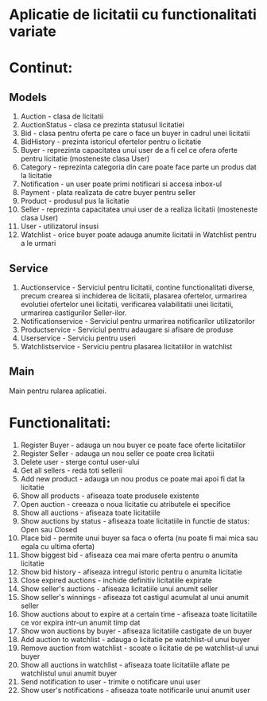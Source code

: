 # Aplicatie de licitatii cu functionalitati variate

# Continut:

## Models
  1. Auction - clasa de licitatii
  2. AuctionStatus - clasa ce prezinta statusul licitatiei
  3. Bid - clasa pentru oferta pe care o face un buyer in cadrul unei licitatii
  4. BidHistory - prezinta istoricul ofertelor pentru o licitatie
  5. Buyer - reprezinta capacitatea unui user de a fi cel ce ofera oferte pentru licitatie (mosteneste clasa User)
  6. Category - reprezinta categoria din care poate face parte un produs dat la licitatie
  7. Notification - un user poate primi notificari si accesa inbox-ul
  8. Payment - plata realizata de catre buyer pentru seller
  9. Product - produsul pus la licitatie
  10. Seller - reprezinta capacitatea unui user de a realiza licitatii (mosteneste clasa User)
  11. User - utilizatorul insusi
  12. Watchlist - orice buyer poate adauga anumite licitatii in Watchlist pentru a le urmari

## Service
  1. Auctionservice - Serviciul pentru licitatii, contine functionalitati diverse, precum crearea si inchiderea de licitatii, plasarea ofertelor, urmarirea evolutiei ofertelor unei licitatii,
                      verificarea valabilitatii unei licitatii, urmarirea castigurilor Seller-ilor.
  2. Notificationservice - Serviciul pentru urmarirea notificarilor utilizatorilor
  3. Productservice - Serviciul pentru adaugare si afisare de produse
  4. Userservice - Serviciu pentru useri
  5. Watchlistservice - Serviciu pentru plasarea licitatiilor in watchlist

## Main
  Main pentru rularea aplicatiei.


# Functionalitati:
  1. Register Buyer - adauga un nou buyer ce poate face oferte licitatiilor
  2. Register Seller - adauga un nou seller ce poate crea licitatii
  3. Delete user - sterge contul user-ului
  4. Get all sellers - reda toti sellerii
  5. Add new product - adauga un nou produs ce poate mai apoi fi dat la licitatie
  6. Show all products - afiseaza toate produsele existente
  7. Open auction - creeaza o noua licitatie cu atributele ei specifice
  8. Show all auctions - afiseaza toate licitatiile
  9. Show auctions by status - afiseaza toate licitatiile in functie de status: Open sau Closed
  10. Place bid - permite unui buyer sa faca o oferta (nu poate fi mai mica sau egala cu ultima oferta)
  11. Show biggest bid - afiseaza cea mai mare oferta pentru o anumita licitatie
  12. Show bid history - afiseaza intregul istoric pentru o anumita licitatie
  13. Close expired auctions - inchide definitiv licitatiile expirate
  14. Show seller's auctions - afiseaza licitatiile unui anumit seller
  15. Show seller's winnings - afiseaza tot castigul acumulat al unui anumit seller
  16. Show auctions about to expire at a certain time - afiseaza toate licitatiile ce vor expira intr-un anumit timp dat
  17. Show won auctions by buyer - afiseaza licitatiile castigate de un buyer
  18. Add auction to watchlist - adauga o licitatie pe watchlist-ul unui buyer
  19. Remove auction from watchlist - scoate o licitatie de pe watchlist-ul unui buyer
  20. Show all auctions in watchlist - afiseaza toate licitatiile aflate pe watchlistul unui anumit buyer
  21. Send notification to user - trimite o notificare unui user
  22. Show user's notifications - afiseaza toate notificarile unui anumit user

